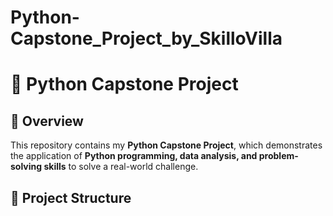 # Python-Capstone_Project_by_SkilloVilla

# 🐍 Python Capstone Project

## 📌 Overview
This repository contains my **Python Capstone Project**, which demonstrates the application of **Python programming, data analysis, and problem-solving skills** to solve a real-world challenge.  

## 📂 Project Structure

